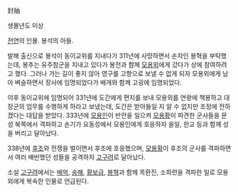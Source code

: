 封抽

생몰년도 미상

[전연](%EC%A0%84%EC%97%B0.md)의 인물. 봉석의 아들.

발해 출신으로 봉석이 동이교위를 지내다가 311년에 사망하면서 손자인 봉혁을 부탁했는데, 봉추는 유주참군을 지내고 있다가 봉전과 함께
[모용외](%EB%AA%A8%EC%9A%A9%EC%99%B8.md)에게 갔다가 상에 참여하려고 했다. 그러나 가는 길이 좋지 않아
영구를 고향으로 보낼 수 없게 되자 모용외에게 남아 벼슬하면서 장사에 임명되었다가 배개와 함께 고굉에 임명되었다.

이후 동이교위에 임명되어 331년에 도간에게 편지를 보내 모용외를 연왕에 책봉하고 대장군의 업무를 수행하게 하라고 보냈는데, 도간은 받아들일
지 알 수 없지만 조정에 전하겠다는 대답을 받았다. 333년에 [모용인](%EB%AA%A8%EC%9A%A9%EC%9D%B8.md)이
반란을 일으켜 [모용황](%EB%AA%A8%EC%9A%A9%ED%99%A9.md)이 파견한 군사들을 문성 북쪽에서 격파하고 손기가
요동성에서 모용인에게 호응하자 을일, 한교 등과 함께 성을 버리고 달아났다.

338년에 [후조](%ED%9B%84%EC%A1%B0.md)와 전쟁을 벌이면서 후조에 호응했으며,
[모용황](%EB%AA%A8%EC%9A%A9%ED%99%A9.md)이 후조의 군사를 격파하면서 여러 배반했던 성들을 공격하자
[고구려](%EA%B3%A0%EA%B5%AC%EB%A0%A4.md)로 달아났다.

소설 [고구려](%EA%B3%A0%EA%B5%AC%EB%A0%A4%28%EC%86%8C%EC%84%A4%29.md)에서는
[배억](%EB%B0%B0%EC%96%B5.md),
[송해](%EC%86%A1%ED%95%B4%28%EC%A0%84%EC%97%B0%29.md),
[황보급](%ED%99%A9%EB%B3%B4%EA%B8%89.md), [봉혁](%EB%B4%89%ED%98%81.md)과 함께
목환진, 소희련을 격파한 일로 모용외에게 복속한 인물로 언급된다.

